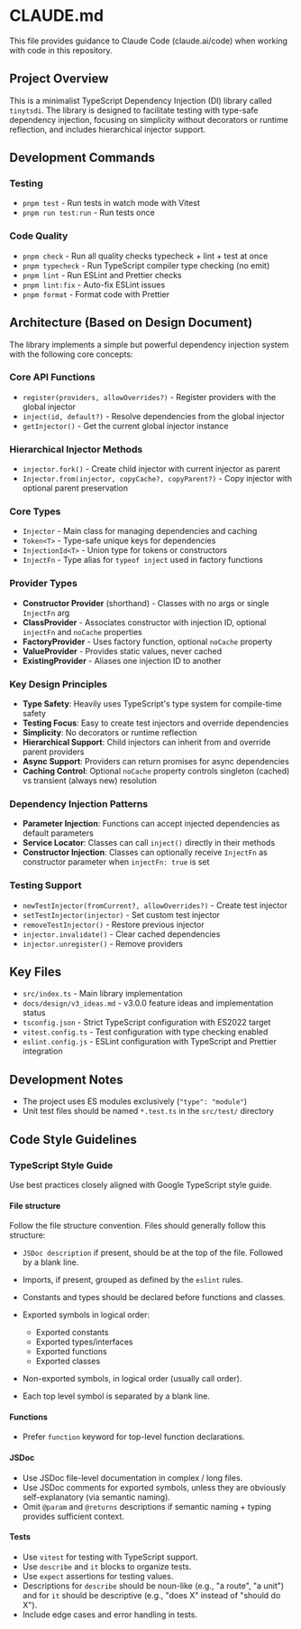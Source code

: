 # CLAUDE.md

This file provides guidance to Claude Code (claude.ai/code) when working with code in this
repository.

## Project Overview

This is a minimalist TypeScript Dependency Injection (DI) library called `tinytsdi`. The library is
designed to facilitate testing with type-safe dependency injection, focusing on simplicity without
decorators or runtime reflection, and includes hierarchical injector support.

## Development Commands

### Testing

- `pnpm test` - Run tests in watch mode with Vitest
- `pnpm run test:run` - Run tests once

### Code Quality

- `pnpm check` - Run all quality checks typecheck + lint + test at once
- `pnpm typecheck` - Run TypeScript compiler type checking (no emit)
- `pnpm lint` - Run ESLint and Prettier checks
- `pnpm lint:fix` - Auto-fix ESLint issues
- `pnpm format` - Format code with Prettier

## Architecture (Based on Design Document)

The library implements a simple but powerful dependency injection system with the following core
concepts:

### Core API Functions

- `register(providers, allowOverrides?)` - Register providers with the global injector
- `inject(id, default?)` - Resolve dependencies from the global injector
- `getInjector()` - Get the current global injector instance

### Hierarchical Injector Methods

- `injector.fork()` - Create child injector with current injector as parent
- `Injector.from(injector, copyCache?, copyParent?)` - Copy injector with optional parent
  preservation

### Core Types

- `Injector` - Main class for managing dependencies and caching
- `Token<T>` - Type-safe unique keys for dependencies
- `InjectionId<T>` - Union type for tokens or constructors
- `InjectFn` - Type alias for `typeof inject` used in factory functions

### Provider Types

- **Constructor Provider** (shorthand) - Classes with no args or single `InjectFn` arg
- **ClassProvider<T>** - Associates constructor with injection ID, optional `injectFn` and `noCache`
  properties
- **FactoryProvider<T>** - Uses factory function, optional `noCache` property
- **ValueProvider<T>** - Provides static values, never cached
- **ExistingProvider<T>** - Aliases one injection ID to another

### Key Design Principles

- **Type Safety**: Heavily uses TypeScript's type system for compile-time safety
- **Testing Focus**: Easy to create test injectors and override dependencies
- **Simplicity**: No decorators or runtime reflection
- **Hierarchical Support**: Child injectors can inherit from and override parent providers
- **Async Support**: Providers can return promises for async dependencies
- **Caching Control**: Optional `noCache` property controls singleton (cached) vs transient (always
  new) resolution

### Dependency Injection Patterns

- **Parameter Injection**: Functions can accept injected dependencies as default parameters
- **Service Locator**: Classes can call `inject()` directly in their methods
- **Constructor Injection**: Classes can optionally receive `InjectFn` as constructor parameter when
  `injectFn: true` is set

### Testing Support

- `newTestInjector(fromCurrent?, allowOverrides?)` - Create test injector
- `setTestInjector(injector)` - Set custom test injector
- `removeTestInjector()` - Restore previous injector
- `injector.invalidate()` - Clear cached dependencies
- `injector.unregister()` - Remove providers

## Key Files

- `src/index.ts` - Main library implementation
- `docs/design/v3_ideas.md` - v3.0.0 feature ideas and implementation status
- `tsconfig.json` - Strict TypeScript configuration with ES2022 target
- `vitest.config.ts` - Test configuration with type checking enabled
- `eslint.config.js` - ESLint configuration with TypeScript and Prettier integration

## Development Notes

- The project uses ES modules exclusively (`"type": "module"`)
- Unit test files should be named `*.test.ts` in the `src/test/` directory

## Code Style Guidelines

### TypeScript Style Guide

Use best practices closely aligned with Google TypeScript style guide.

#### File structure

Follow the file structure convention. Files should generally follow this structure:

- `JSDoc description` if present, should be at the top of the file. Followed by a blank line.

- Imports, if present, grouped as defined by the `eslint` rules.

- Constants and types should be declared before functions and classes.

- Exported symbols in logical order:
  - Exported constants
  - Exported types/interfaces
  - Exported functions
  - Exported classes

- Non-exported symbols, in logical order (usually call order).

- Each top level symbol is separated by a blank line.

#### Functions

- Prefer `function` keyword for top-level function declarations.

#### JSDoc

- Use JSDoc file-level documentation in complex / long files.
- Use JSDoc comments for exported symbols, unless they are obviously self-explanatory (via semantic
  naming).
- Omit `@param` and `@returns` descriptions if semantic naming + typing provides sufficient context.

#### Tests

- Use `vitest` for testing with TypeScript support.
- Use `describe` and `it` blocks to organize tests.
- Use `expect` assertions for testing values.
- Descriptions for `describe` should be noun-like (e.g., "a route", "a unit") and for `it` should be
  descriptive (e.g., "does X" instead of "should do X").
- Include edge cases and error handling in tests.
